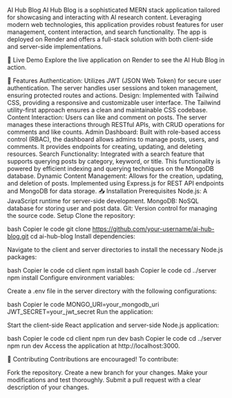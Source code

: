 AI Hub Blog
AI Hub Blog is a sophisticated MERN stack application tailored for showcasing and interacting with AI research content. Leveraging modern web technologies, this application provides robust features for user management, content interaction, and search functionality. The app is deployed on Render and offers a full-stack solution with both client-side and server-side implementations.

🚀 Live Demo
Explore the live application on Render to see the AI Hub Blog in action.

🌟 Features
Authentication: Utilizes JWT (JSON Web Token) for secure user authentication. The server handles user sessions and token management, ensuring protected routes and actions.
Design: Implemented with Tailwind CSS, providing a responsive and customizable user interface. The Tailwind utility-first approach ensures a clean and maintainable CSS codebase.
Content Interaction: Users can like and comment on posts. The server manages these interactions through RESTful APIs, with CRUD operations for comments and like counts.
Admin Dashboard: Built with role-based access control (RBAC), the dashboard allows admins to manage posts, users, and comments. It provides endpoints for creating, updating, and deleting resources.
Search Functionality: Integrated with a search feature that supports querying posts by category, keyword, or title. This functionality is powered by efficient indexing and querying techniques on the MongoDB database.
Dynamic Content Management: Allows for the creation, updating, and deletion of posts. Implemented using Express.js for REST API endpoints and MongoDB for data storage.
📥 Installation
Prerequisites
Node.js: A JavaScript runtime for server-side development.
MongoDB: NoSQL database for storing user and post data.
Git: Version control for managing the source code.
Setup
Clone the repository:

bash
Copier le code
git clone https://github.com/your-username/ai-hub-blog.git
cd ai-hub-blog
Install dependencies:

Navigate to the client and server directories to install the necessary Node.js packages:

bash
Copier le code
cd client
npm install
bash
Copier le code
cd ../server
npm install
Configure environment variables:

Create a .env file in the server directory with the following configurations:

bash
Copier le code
MONGO_URI=your_mongodb_uri
JWT_SECRET=your_jwt_secret
Run the application:

Start the client-side React application and server-side Node.js application:

bash
Copier le code
cd client
npm run dev
bash
Copier le code
cd ../server
npm run dev
Access the application at http://localhost:3000.



🤝 Contributing
Contributions are encouraged! To contribute:

Fork the repository.
Create a new branch for your changes.
Make your modifications and test thoroughly.
Submit a pull request with a clear description of your changes.
